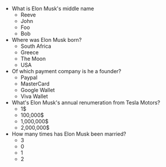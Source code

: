 * What is Elon Musk's middle name
  * Reeve
  * John
  * Foo
  * Bob
* Where was Elon Musk born?
  * South Africa
  * Greece
  * The Moon
  * USA
* Of which payment company is he a founder?
  * Paypal
  * MasterCard
  * Google Wallet
  * Viva Wallet
* What's Elon Musk's annual renumeration from Tesla Motors?
  * 1$
  * 100,000$
  * 1,000,000$
  * 2,000,000$
* How many times has Elon Musk been married?
  * 3
  * 0
  * 1
  * 2
